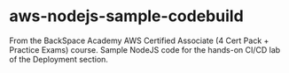 # aws-nodejs-sample-codebuild

From the BackSpace Academy AWS Certified Associate (4 Cert Pack + Practice Exams) course.
Sample NodeJS code for the hands-on CI/CD lab of the Deployment section.
